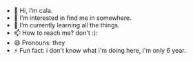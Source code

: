- 👋 Hi, I’m cala.
- 👀 I’m interested in find me in somewhere.
- 🌱 I’m currently learning all the things.
- 📫 How to reach me? don't :):
- 😄 Pronouns: they
- ⚡ Fun fact: i don't know what i'm doing here, i'm only 6 year.

<!---
enby42/enby42 is a ✨ special ✨ repository because its `README.md` (this file) appears on your GitHub profile.
You can click the Preview link to take a look at your changes.
--->
